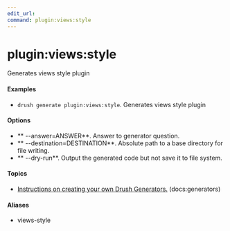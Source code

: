 ```yaml
---
edit_url: 
command: plugin:views:style
---
```

# plugin:views:style

Generates views style plugin

#### Examples

- <code>drush generate plugin:views:style</code>. Generates views style plugin

#### Options

- ** --answer=ANSWER**. Answer to generator question.
- ** --destination=DESTINATION**. Absolute path to a base directory for file writing.
- ** --dry-run**. Output the generated code but not save it to file system.

#### Topics

- [Instructions on creating your own Drush Generators.](../../vendor/drush/drush/docs/generators.md) (docs:generators)

#### Aliases

- views-style

